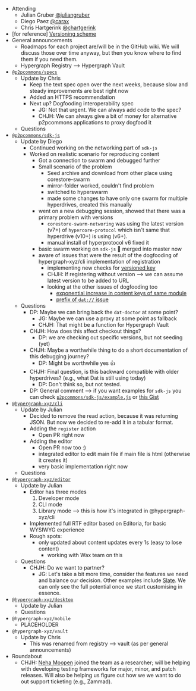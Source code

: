 -   Attending
    - Julian Gruber [@juliangruber](https://twitter.com/juliangruber)
    - Diego Paez [@carax](https://twitter.com/carax)
    - Chris Hartgerink [@chartgerink](https://twitter.com/chartgerink)
-   [for reference] [Versioning scheme](https://drive.google.com/a/libscie.org/open?id=1Hp4gIUVNePO33lGcYeK8dOwY6EZWCQrL7XrURIILslg)
-   General announcements
    - Roadmaps for each project are/will be in the GitHub wiki. We will discuss those over time anyway, but then you know where to find them if you need them.
    - Hypergraph Registry --> Hypergraph Vault
-   [`@p2pcommons/specs`](https://github.com/p2pcommons/specs)
    - Update by Chris
      - Keep the text spec open over the next weeks, because slow and steady improvements are best right now
      - Added an HTTPS recommendation
      - Next up? Dogfooding interoperability spec
        - JG: Not that urgent. We can always add code to the spec?
        - CHJH: We can always give a bit of money for alternative p2pcommons applications to proxy dogfood it
    - Questions
-   [`@p2pcommons/sdk-js`](https://github.com/p2pcommons/sdk-js)
    - Update by Diego 
      - Continued working on the networking part of `sdk-js`
      - Worked on realistic scenario for reproducing content
        - Got a connection to swarm and debugged further
        - Small scenario of the problem
          - Seed archive and download from other place using corestore-swarm
          - mirror-folder worked, couldn't find problem
          - switched to hyperswarm
          - made some changes to have only one swarm for multiple hyperdrives, created this manually
        - went on a new debugging session, showed that there was a primary problem with versions
          - `corestore-swarm-networing` was using the latest version (v7+) of `hypercore-protocol` which isn't same that hyperdrive (v10+) is using (v6+).  
          - manual install of hyperprotocol v6 fixed it
        - basic swarm working on `sdk-js` :confetti_ball: merged into master now
        - aware of issues that were the result of the dogfooding of hypergraph-xyz/cli implementation of registration
          - implementing new checks for [versioned key](https://github.com/p2pcommons/sdk-js/issues/48)
          - CHJH: If registering without version --> we can assume latest version to be added to URL
          - looking at the other issues of dogfooding too
            - [exponential increase in content keys of same module](https://github.com/p2pcommons/sdk-js/issues/50)
            - [prefix of `dat://` issue](https://github.com/p2pcommons/sdk-js/issues/49)
    - Questions
      - DP: Maybe we can bring back the `dat-doctor` at some point?
        - JG: Maybe we can use a proxy at some point as fallback
        - CHJH: That might be a function for Hypergraph Vault
      - CHJH: How does this affect checkout things?
        - DP: we are checking out specific versions, but not seeding (yet)
      - CHJH: Maybe a worthwhile thing to do a short documentation of this debugging journey?
        - DP: Might be worthwhile yes :+1:
      - CHJH: Final question, is this backward compatible with older hyperdrives? (e.g., what Dat is still using today)
        - DP: Don't think so, but not tested.
      - DP: General comment --> if you want examples for `sdk-js` you can check [`p2pcommons/sdk-js/example.js`](https://github.com/p2pcommons/sdk-js/blob/master/example.js) or [this Gist](https://gist.github.com/dpaez/f85feaddf9533228c033abbe50ef61ac)
-   [`@hypergraph-xyz/cli`](https://github.com/hypergraph-xyz/cli)
    - Update by Julian
      - Decided to remove the read action, because it was returning JSON. But now we decided to re-add it in a tabular format.
      - Adding the `register` action
        - Open PR right now
      - Adding the editor
        - Open PR now too :)
        - integrated editor to edit main file if main file is html (otherwise it creates it)
        - very basic implementation right now
    - Questions
-   [`@hypergraph-xyz/editor`](https://github.com/hypergraph-xyz/editor)
    - Update by Julian
      - Editor has three modes
        1. Developer mode
        2. CLI mode
        3. Library mode --> this is how it's integrated in @hypergraph-xyz/cli
      - Implemented full RTF editor based on Editoria, for basic WYSIWYG experience
      - Rough spots:
        - only updated about content updates every 1s (easy to lose content)
          - working with Wax team on this
    - Questions
      - CHJH: Do we want to partner?
        - JG: Let's take a bit more time, consider the features we need and balance our decision. Other examples include [Slate](https://github.com/ianstormtaylor/slate). We can only see the full potential once we start customising in essence.
-   [`@hypergraph-xyz/desktop`](https://github.com/hypergraph-xyz/desktop)
    - Update by Julian
    - Questions
-   `@hypergraph-xyz/mobile`
    - PLACEHOLDER
-   `@hypergraph-xyz/vault`
    - Update by Chris
      - This was renamed from registry --> vault (as per general announcements)
- Roundabout
  - CHJH: [Neha Moopen](https://twitter.com/NehaMoopen) joined the team as a researcher; will be helping with developing testing frameworks for major, minor, and patch releases. Will also be helping us figure out how we we want to do out support ticketing (e.g., Zammad).
